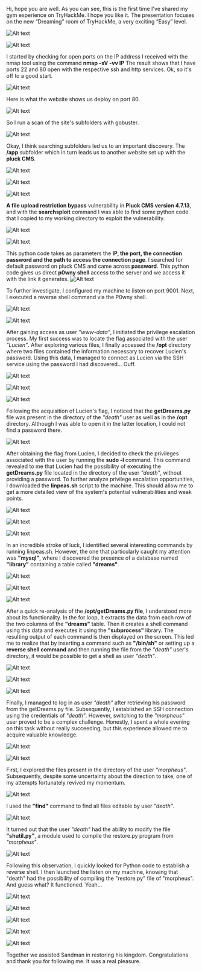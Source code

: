 Hi, hope you are well. As you can see, this is the first time I've shared my gym experience on TryHackMe. I hope you like it. The presentation focuses on the new “Dreaming” room of TryHackMe, a very exciting “Easy” level.

![Alt text](img/dreaming1.png)

![Alt text](img/dreaming2.png)

I started by checking for open ports on the IP address I received with the nmap tool using the command **nmap -sV -vv IP** 
The result shows that I have ports 22 and 80 open with the respective ssh and http services. Ok, so it's off to a good start.

![Alt text](img/dreaming3.png)

Here is what the website shows us deploy on port 80.

![Alt text](img/dreaming4.png)

So I run a scan of the site's subfolders with gobuster.

![Alt text](img/dreaming5.png)

Okay, I think searching subfolders led us to an important discovery. The **/app** subfolder which in turn leads us to another website set up with the **pluck CMS**.

![Alt text](img/dreaming6.png)

![Alt text](img/dreaming7.png)

![Alt text](img/dreaming8.png)

**A file upload restriction bypass** vulnerability in **Pluck CMS version 4.7.13**, and with the **searchsploit** command I was able to find some python code that I copied to my working directory to exploit the vulnerability.

![Alt text](img/dreaming9.png)

![Alt text](img/dreaming10.png)

This python code takes as parameters the **IP, the port, the connection password and the path to access the connection page**. I searched for default password on pluck CMS and came across **password**. This python code gives us direct **p0wny shell** access to the server and we access it with the link it generates.
![Alt text](img/dreaming11.png)

To further investigate, I configured my machine to listen on port 9001. Next, I executed a reverse shell command via the P0wny shell.

![Alt text](img/dreaming12.png)

![Alt text](img/dreaming13.png)

After gaining access as user *"www-data"*, I initiated the privilege escalation process. My first success was to locate the flag associated with the user *"Lucien"*. After exploring various files, I finally accessed the **/opt** directory where two files contained the information necessary to recover Lucien's password. Using this data, I managed to connect as Lucien via the SSH service using the password I had discovered... Ouff.

![Alt text](img/dreaming14.png)

![Alt text](img/dreaming15.png)

![Alt text](img/dreaming16.png)

Following the acquisition of Lucien's flag, I noticed that the **getDreams.py** file was present in the directory of the *"death"* user as well as in the **/opt** directory. Although I was able to open it in the latter location, I could not find a password there.

![Alt text](img/dreaming17.png)

After obtaining the flag from Lucien, I decided to check the privileges associated with the user by running the **sudo -l** command. This command revealed to me that Lucien had the possibility of executing the **getDreams.py** file located in the directory of the user *"death"*, without providing a password. To further analyze privilege escalation opportunities, I downloaded the **linpeas.sh** script to the machine. This should allow me to get a more detailed view of the system's potential vulnerabilities and weak points.

![Alt text](img/dreaming18.png)

![Alt text](img/dreaming19.png)

![Alt text](img/dreaming20.png)

In an incredible stroke of luck, I identified several interesting commands by running linpeas.sh. However, the one that particularly caught my attention was **"mysql"**, where I discovered the presence of a database named **"library"** containing a table called **"dreams"**.

![Alt text](img/dreaming21.png)

![Alt text](img/dreaming22.png)

![Alt text](img/dreaming23.png)

After a quick re-analysis of the **/opt/getDreams.py file**, I understood more about its functionality. In the for loop, it extracts the data from each row of the two columns of the **"dreams"** table. Then it creates a shell command using this data and executes it using the **"subprocess"** library. The resulting output of each command is then displayed on the screen. This led me to realize that by inserting a command such as **"/bin/sh"** or setting up a **reverse shell command** and then running the file from the *"death"* user's directory, it would be possible to get a shell as user *"death"*.

![Alt text](img/dreaming24.png)

![Alt text](img/dreaming25.png)

![Alt text](img/dreaming26.png)

Finally, I managed to log in as user *"death"* after retrieving his password from the getDreams.py file. Subsequently, I established an SSH connection using the credentials of *"death"*. However, switching to the *"morpheus"* user proved to be a complex challenge. Honestly, I spent a whole evening on this task without really succeeding, but this experience allowed me to acquire valuable knowledge.

![Alt text](img/dreaming27.png)

![Alt text](img/dreaming28.png)

First, I explored the files present in the directory of the user *"morpheus"*. Subsequently, despite some uncertainty about the direction to take, one of my attempts fortunately revived my momentum.

![Alt text](img/dreaming29.png)

I used the **"find"** command to find all files editable by user *"death"*.

![Alt text](img/dreaming30.png)

It turned out that the user *"death"* had the ability to modify the file **"shutil.py"**, a module used to compile the restore.py program from *"morpheus"*.

![Alt text](img/dreaming31.png)

Following this observation, I quickly looked for Python code to establish a reverse shell. I then launched the listen on my machine, knowing that "death" had the possibility of compiling the "restore.py" file of "morpheus". And guess what? It functioned. Yeah...

![Alt text](img/dreaming32.png)

![Alt text](img/dreaming33.png)

![Alt text](img/dreaming34.png)

![Alt text](img/dreaming35.png)

![Alt text](img/dreaming36.png)

Together we assisted Sandman in restoring his kingdom. Congratulations and thank you for following me. It was a real pleasure.
